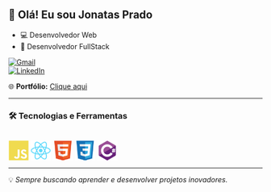 ## 👋 Olá! Eu sou Jonatas Prado  

- 💻 Desenvolvedor Web  
- 🚀 Desenvolvedor FullStack  

[![Gmail](https://img.shields.io/badge/Gmail-D14836?style=for-the-badge&logo=gmail&logoColor=white)](mailto:jonatasprado445@gmail.com)  
[![LinkedIn](https://img.shields.io/badge/LinkedIn-0077B5?style=for-the-badge&logo=linkedin&logoColor=white)](https://www.linkedin.com/in/jonatas-da-silva-prado-b03a81259/)  

🌐 **Portfólio:** [Clique aqui](https://jonatasprado2610.github.io/Portfolio2.0/)  

---

### 🛠️ Tecnologias e Ferramentas  
<div style="display: inline_block"><br>
  <img align="center" alt="JS" height="40" width="40" src="https://raw.githubusercontent.com/devicons/devicon/master/icons/javascript/javascript-plain.svg">
  <img align="center" alt="React" height="40" width="40" src="https://raw.githubusercontent.com/devicons/devicon/master/icons/react/react-original.svg">
  <img align="center" alt="HTML" height="40" width="40" src="https://raw.githubusercontent.com/devicons/devicon/master/icons/html5/html5-original.svg">
  <img align="center" alt="CSS" height="40" width="40" src="https://raw.githubusercontent.com/devicons/devicon/master/icons/css3/css3-original.svg">
  <img align="center" alt="CSharp" height="40" width="40" src="https://raw.githubusercontent.com/devicons/devicon/master/icons/csharp/csharp-original.svg">
</div>

---

💡 *Sempre buscando aprender e desenvolver projetos inovadores.*
